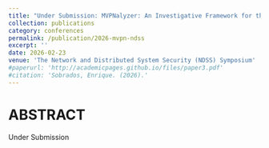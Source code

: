 ```yaml
---
title: "Under Submission: MVPNalyzer: An Investigative Framework for the Security & Privacy Audit of Mobile VPNs"
collection: publications
category: conferences
permalink: /publication/2026-mvpn-ndss
excerpt: ''
date: 2026-02-23
venue: 'The Network and Distributed System Security (NDSS) Symposium'
#paperurl: 'http://academicpages.github.io/files/paper3.pdf'
#citation: 'Sobrados, Enrique. (2026).'
---
```

 
# ABSTRACT
Under Submission